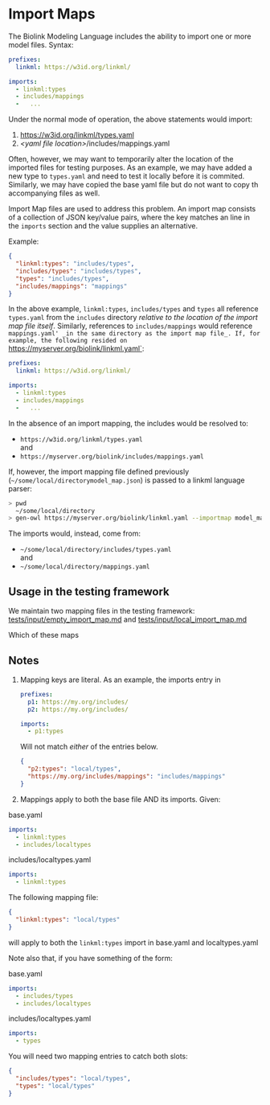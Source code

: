 # Import Maps
The Biolink Modeling Language includes the ability to import one or more model files. Syntax:
```yaml
prefixes:
  linkml: https://w3id.org/linkml/

imports:
  - linkml:types
  - includes/mappings
  -   ...
```

Under the normal mode of operation, the above statements would import:
1) https://w3id.org/linkml/types.yaml
2) _\<yaml file location\>_/includes/mappings.yaml

Often, however, we may want to temporarily alter the location of the imported files for testing purposes.  As an example,
we may have added a new type to `types.yaml` and need to test it locally before it is commited.   Similarly, we may have
copied the base yaml file but do not want to copy th accompanying files as well.

Import Map files are used to address this problem.  An import map consists of a collection of JSON key/value pairs, where
the key matches an line in the `imports` section and the value supplies an alternative.

Example:
```json
{
  "linkml:types": "includes/types",
  "includes/types": "includes/types",
  "types": "includes/types",
  "includes/mappings": "mappings"
}
```
In the above example, `linkml:types`, `includes/types` and `types` all reference `types.yaml` from the `includes` directory
_relative to the location of the import map file itself_. Similarly, references to `includes/mappings` would reference `mappings.yaml'
 _in the same directory as the import map file_. If, for example, the following resided on `https://myserver.org/biolink/linkml.yaml`:
```yaml
prefixes:
  linkml: https://w3id.org/linkml/

imports:
  - linkml:types
  - includes/mappings
  -   ...
```
In the absence of an import mapping, the includes would be resolved to:
* `https://w3id.org/linkml/types.yaml`  
and
* `https://myserver.org/biolink/includes/mappings.yaml`

If, however, the import mapping file defined previously (`~/some/local/directorymodel_map.json`) is passed to a linkml language parser:
```bash
> pwd
  ~/some/local/directory
> gen-owl https://myserver.org/biolink/linkml.yaml --importmap model_map.json
```

The imports would, instead, come from:
* `~/some/local/directory/includes/types.yaml`  
and
* `~/some/local/directory/mappings.yaml`

## Usage in the testing framework
We maintain two mapping files in the testing framework:
[tests/input/empty_import_map.md]()
and
[tests/input/local_import_map.md]()

Which of these maps 

## Notes
1) Mapping keys are literal.  As an example, the imports entry in
    ```yaml
    prefixes:
      p1: https://my.org/includes/
      p2: https://my.org/includes/
    
    imports:
      - p1:types
    ```
    Will not match _either_ of the entries below.  

    ```json
    {
      "p2:types": "local/types",
      "https://my.org/includes/mappings": "includes/mappings"
    }
    ```
2) Mappings apply to both the base file AND its imports.  Given:
    
base.yaml
```yaml
imports:
  - linkml:types
  - includes/localtypes
```
    
includes/localtypes.yaml
```yaml
imports:
  - linkml:types
```
   
The following mapping file:

```json
{
  "linkml:types": "local/types"
}
```
will apply to both the `linkml:types` import in base.yaml and localtypes.yaml

Note also that, if you have something of the form:

base.yaml

```yaml
imports:
  - includes/types
  - includes/localtypes
```
    
includes/localtypes.yaml

```yaml
imports:
  - types
```

You will need two mapping entries to catch both slots:
```json
{
  "includes/types": "local/types",
  "types": "local/types"
}
```
